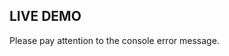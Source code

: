 ## LIVE DEMO

Please pay attention to the console error message.

<dumlj-stackblitz height="800px" src="@dumlj-example/compare-envs-webpack-plugin"></dumlj-stackblitz>
